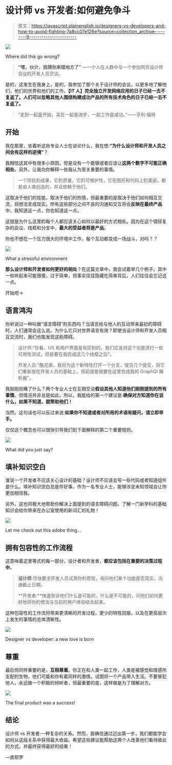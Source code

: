 # 设计师 vs 开发者:如何避免争斗

> 原文：<https://javascript.plainenglish.io/designers-vs-developers-and-how-to-avoid-fighting-7a8cc07e126e?source=collection_archive---------9----------------------->

![](img/f134697b96836703aca072f96b0d4aed.png)

Where did this go wrong?

> **“嘿，伙计，我猜你来错地方了”** —一个人在人群中与一个参加网页设计师会议的开发人员交谈。

是的，这发生在我身上，是的，我参加了那个关于设计师的会议，以更多地了解他们，他们的世界和他们的工作。**【IT 人】**完全独立开发网络应用的日子已经一去不复返了。人们可以**忽略其他人围绕构建成功产品的所有技术角色的日子已经一去不复返了。**

> “走到一起是开始，呆在一起是进步，一起工作是成功。”——亨利·福特

## 开始

我在那里，坐着听这些专业人士在谈论什么，我在想:**“为什么设计师和开发人员之间会有这样的逆境”**？

我相信这其中有很多小原因，但是没有一个能够或者应该让**这两个数字不可能正确相处**。另外，让我向你解释一些我认为至关重要的事情。

> 一个项目的成果，它的质量，它的可维护性，它在图形和代码上的美丽，都是由人类创造的，并且依赖于他们。

这取决于他们的技能，取决于他们的热情，但最重要的是取决于他们如何相互交流，将想法变成现实。所有这些部分之间不良的沟通和交互将会**反映在最终产品**中，我知道这一点，你也知道这一点。

这就是为什么这里的每个人都应该关心如何以最好的方式相处。因为在这个错综复杂的会议、线框和分支中，**最大的受益者将是产品**。

你也不想在一个压力很大的环境中工作，每个互动都变成一场战斗，对吗？？

![](img/411531679afd3668b95b50cb9d11f8c7.png)

What a stressful environment

**那么设计师和开发者如何更好的相处**？在这篇文章中，我会试着举几个例子。其中一些听起来可能很傻，过于简单，但事实往往隐藏在简单背后，人们往往会忘记这一点。

开始吧→

## **语言鸿沟**

你听说过一种叫做“语言障碍”的东西吗？当语言给与他人的互动带来最初的障碍时，人们通常会这么说。为什么它只对世界语言有效？即使当设计师和开发人员相互交流时，我们也能发现这些障碍。

> 设计师:“你看，UX 和用户界面是有区别的，我们应该对这个功能进行一些可用性测试，但是要在我完成这几个线框之后”。
> 
> 开发人员:"酷兄弟，我将为这个新特性打开一个分支，提交几个提交，将它们重新放在开发人员的基础上，但前提是我要在这里完成我的 GraphQl 解析器"。

我刚刚目睹了什么？两个专业人士在互相交谈**假设其他人知道他们刚刚提到的所有事情**。但情况并非总是如此，所以，我能给的第一个建议是:**确保对方知道你在说什么，如果不知道，就帮助他们！**

当然，这句话也可以反过来说:**如果你不知道或者对所用的术语有疑问，请立即举手。**

仅仅这个概念也可以很快引导我们到下面解释的第二个重要规则。

![](img/beaca96c82a60e15f79d95b5c3b667cc.png)

What did you just say?

## 填补知识空白

谁说一个开发者不应该关心设计的基础？设计师不应该会写一些代码或者知道组件是什么。填补知识空白总是件好事，作为一名专业人士，能够涉足未知领域会让你更加相信我。

另外，这也将极大地帮助你解决上面提到的语言障碍问题。了解一门新学科的基础知识会给你带来在办公室使用的新词汇的礼物！

![](img/4ff43cd8982b856497fb89b16dd46f38.png)

Let me check out this adobe thing…

## 拥有包容性的工作流程

这意味着这里等式的每一部分，设计者和开发者，**都应该包括在重要的决策过程中**。

> **设计师**:尽快要求开发人员试用你的原型，询问他们某个功能是否现实，沟通截止日期。
> 
> **开发者:**快速告诉他们什么是可能的，什么是不可能的，问他们如何更好地将你的想法与当前的用户体验结合起来。

这种包容性的工作流将带来更清晰的开发过程，更少的特性回报，以及在更高层次上发生的事情的总体清晰性。

![](img/fb95d96bd7769f8e08f01e2a9db97b37.png)

Designer vs developer: a new love is born

## 尊重

最后但同样重要的是，**互相尊重**。你正在和人类一起工作，人类是被感觉和情感所支配的生物，他们可能和你有着同样的激情。试图将一个产品带入生活。不要冒犯他人，永远做一个积极的倾听者，但最重要的是，这样做是为了理解对方。

![](img/1fbff9a98802bf479ed99e173df7db5e.png)

The final product was a success!

## 结论

设计师 vs 开发者:一种复杂的关系。然而，我确信通过迈出第一步，我们都能学会如何从这段关系中获得最大收益。希望这些建议能帮助这两个人改善他们看待彼此的方式，并最终获得最好的结果！

—皮耶罗